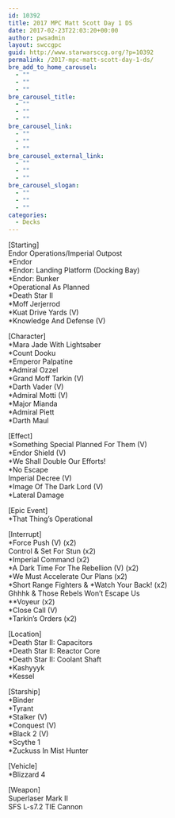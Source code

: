 ```yaml
---
id: 10392
title: 2017 MPC Matt Scott Day 1 DS
date: 2017-02-23T22:03:20+00:00
author: pwsadmin
layout: swccgpc
guid: http://www.starwarsccg.org/?p=10392
permalink: /2017-mpc-matt-scott-day-1-ds/
bre_add_to_home_carousel:
  - ""
  - ""
  - ""
bre_carousel_title:
  - ""
  - ""
  - ""
bre_carousel_link:
  - ""
  - ""
  - ""
bre_carousel_external_link:
  - ""
  - ""
  - ""
bre_carousel_slogan:
  - ""
  - ""
  - ""
categories:
  - Decks
---
```

[Starting]  
Endor Operations/Imperial Outpost  
*Endor  
*Endor: Landing Platform (Docking Bay)  
*Endor: Bunker  
*Operational As Planned  
*Death Star II  
*Moff Jerjerrod  
*Kuat Drive Yards (V)  
*Knowledge And Defense (V)

[Character]  
*Mara Jade With Lightsaber  
*Count Dooku  
*Emperor Palpatine  
*Admiral Ozzel  
*Grand Moff Tarkin (V)  
*Darth Vader (V)  
*Admiral Motti (V)  
*Major Mianda  
*Admiral Piett  
*Darth Maul

[Effect]  
*Something Special Planned For Them (V)  
*Endor Shield (V)  
*We Shall Double Our Efforts!  
*No Escape  
Imperial Decree (V)  
*Image Of The Dark Lord (V)  
*Lateral Damage

[Epic Event]  
*That Thing&#8217;s Operational

[Interrupt]  
*Force Push (V) (x2)  
Control & Set For Stun (x2)  
*Imperial Command (x2)  
*A Dark Time For The Rebellion (V) (x2)  
*We Must Accelerate Our Plans (x2)  
\*Short Range Fighters & \*Watch Your Back! (x2)  
Ghhhk & Those Rebels Won&#8217;t Escape Us  
**Voyeur (x2)  
*Close Call (V)  
*Tarkin&#8217;s Orders (x2)

[Location]  
*Death Star II: Capacitors  
*Death Star II: Reactor Core  
*Death Star II: Coolant Shaft  
*Kashyyyk  
*Kessel

[Starship]  
*Binder  
*Tyrant  
*Stalker (V)  
*Conquest (V)  
*Black 2 (V)  
*Scythe 1  
*Zuckuss In Mist Hunter

[Vehicle]  
*Blizzard 4

[Weapon]  
Superlaser Mark II  
SFS L-s7.2 TIE Cannon